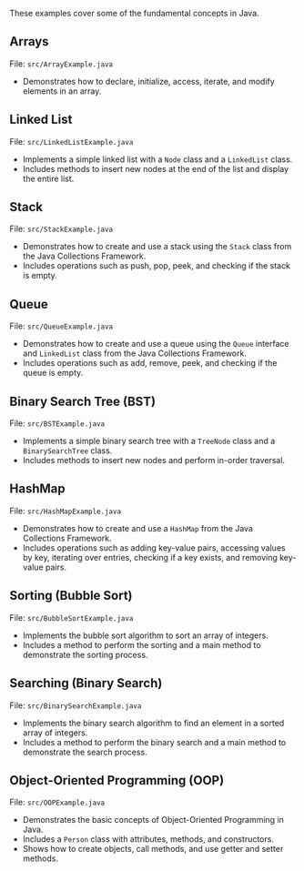 These examples cover some of the fundamental concepts in Java.

## Arrays

File: `src/ArrayExample.java`

- Demonstrates how to declare, initialize, access, iterate, and modify elements in an array.

## Linked List

File: `src/LinkedListExample.java`

- Implements a simple linked list with a `Node` class and a `LinkedList` class.
- Includes methods to insert new nodes at the end of the list and display the entire list.

## Stack

File: `src/StackExample.java`

- Demonstrates how to create and use a stack using the `Stack` class from the Java Collections Framework.
- Includes operations such as push, pop, peek, and checking if the stack is empty.

## Queue

File: `src/QueueExample.java`

- Demonstrates how to create and use a queue using the `Queue` interface and `LinkedList` class from the Java Collections Framework.
- Includes operations such as add, remove, peek, and checking if the queue is empty.

## Binary Search Tree (BST)

File: `src/BSTExample.java`

- Implements a simple binary search tree with a `TreeNode` class and a `BinarySearchTree` class.
- Includes methods to insert new nodes and perform in-order traversal.

## HashMap

File: `src/HashMapExample.java`

- Demonstrates how to create and use a `HashMap` from the Java Collections Framework.
- Includes operations such as adding key-value pairs, accessing values by key, iterating over entries, checking if a key exists, and removing key-value pairs.

## Sorting (Bubble Sort)

File: `src/BubbleSortExample.java`

- Implements the bubble sort algorithm to sort an array of integers.
- Includes a method to perform the sorting and a main method to demonstrate the sorting process.

## Searching (Binary Search)

File: `src/BinarySearchExample.java`

- Implements the binary search algorithm to find an element in a sorted array of integers.
- Includes a method to perform the binary search and a main method to demonstrate the search process.

## Object-Oriented Programming (OOP)

File: `src/OOPExample.java`

- Demonstrates the basic concepts of Object-Oriented Programming in Java.
- Includes a `Person` class with attributes, methods, and constructors.
- Shows how to create objects, call methods, and use getter and setter methods.
